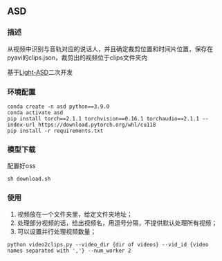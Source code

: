## ASD
### 描述

从视频中识别与音轨对应的说话人，并且确定裁剪位置和时间片位置，保存在pyavi的clips.json，裁剪出的视频位于clips文件夹内

基于[Light-ASD](https://github.com/Junhua-Liao/Light-ASD)二次开发

### 环境配置

```
conda create -n asd python==3.9.0
conda activate asd
pip install torch==2.1.1 torchvision==0.16.1 torchaudio==2.1.1 --index-url https://download.pytorch.org/whl/cu118
pip install -r requirements.txt
```

### 模型下载
配置好oss
```
sh download.sh
```

### 使用
1. 视频放在一个文件夹里，给定文件夹地址；
2. 处理部分视频的话，给出视频名，用逗号分隔，不提供默认处理所有视频；
3. 可以设置并行处理视频数量；
```
python video2clips.py --video_dir {dir of videos} --vid_id {video names separated with ','} --num_worker 2
```